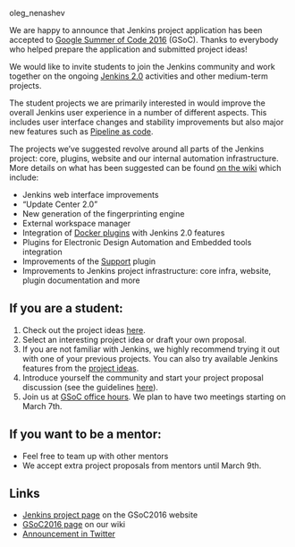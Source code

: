 oleg_nenashev

We are happy to announce that Jenkins project application has been accepted to [Google Summer of Code 2016](https://developers.google.com/open-source/gsoc/timeline) (GSoC). Thanks to everybody who helped prepare the application and submitted project ideas!

We would like to invite students to join the Jenkins community and work together on the ongoing [Jenkins 2.0](/2.0) activities and other medium-term projects.

The student projects we are primarily interested in would improve the overall Jenkins user experience in a number of different aspects. This includes user interface changes and stability improvements but also major new features such as [Pipeline as code](https://wiki.jenkins-ci.org/display/JENKINS/2.0+Pipeline+as+Code).

The projects we’ve suggested revolve around all parts of the Jenkins project: core, plugins, website and our internal automation infrastructure. More details on what has been suggested can be found [on the wiki](https://wiki.jenkins-ci.org/display/JENKINS/Google+Summer+Of+Code+2016#GoogleSummerOfCode2016-Projectideas) which include:

- Jenkins web interface improvements
- “Update Center 2.0”
- New generation of the fingerprinting engine
- External workspace manager
- Integration of [Docker plugins](/solutions/docker/) with Jenkins 2.0 features
- Plugins for Electronic Design Automation and Embedded tools integration
- Improvements of the [Support](https://wiki.jenkins-ci.org/display/JENKINS/Support+Core+Plugin) plugin
- Improvements to Jenkins project infrastructure: core infra, website, plugin documentation and more

## If you are a student:

1.  Check out the project ideas [here](https://wiki.jenkins-ci.org/display/JENKINS/Google+Summer+Of+Code+2016#GoogleSummerOfCode2016-Projectideas).
2.  Select an interesting project idea or draft your own proposal.
3.  If you are not familiar with Jenkins, we highly recommend trying it out with one of your previous projects. You can also try available Jenkins features from the [project ideas](https://wiki.jenkins-ci.org/display/JENKINS/Google+Summer+Of+Code+2016#GoogleSummerOfCode2016-Projectideas).
4.  Introduce yourself the community and start your project proposal discussion (see the guidelines [here](https://summerofcode.withgoogle.com/organizations/5668199471251456/)).
5.  Join us at [GSoC office hours](https://wiki.jenkins-ci.org/display/JENKINS/Google+Summer+Of+Code+2016#GoogleSummerOfCode2016-Forinterestedstudents). We plan to have two meetings starting on March 7th.

## If you want to be a mentor:

- Feel free to team up with other mentors
- We accept extra project proposals from mentors until March 9th.

## Links

- [Jenkins project page](https://summerofcode.withgoogle.com/organizations/5668199471251456/) on the GSoC2016 website
- [GSoC2016 page](https://wiki.jenkins-ci.org/display/JENKINS/Google+Summer+Of+Code+2016) on our wiki
- [Announcement in Twitter](https://twitter.com/jenkinsci/status/704384831124209664)

